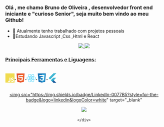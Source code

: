 ### Olá , me chamo Bruno de Oliveira , desenvolvedor front end iniciante e "curioso Senior", seja muito bem vindo ao meu Github!


- 🔭 Atualmente tenho trabalhado com  projetos pessoais 
- 🌱Estudando Javascript ,Css ,Html e React 

<div align="center">
  <a href="https://github.com/Wick096">
  <img height="180em" src="https://github-readme-stats.vercel.app/api?username=Wick096&show_icons=true&theme=tokyonight&include_all_commits=true&count_private=true"/>
  <img height="180em" src="https://github-readme-stats.vercel.app/api/top-langs/?username=Wick096&layout=compact&langs_count=16&theme=tokyonight"/>
    </div>   
    
</div>  

 ### Principais Ferramentas e Liguagens:
 
<div style="displa: inline_block" ><br>
  <img align="center" height="30" widht="40" src="https://raw.githubusercontent.com/devicons/devicon/master/icons/javascript/javascript-plain.svg">
  <img align="center" height ="30" widht="40" src="https://raw.githubusercontent.com/devicons/devicon/master/icons/html5/html5-original.svg">
  <img align="center" height ="30" widht="40" src="https://raw.githubusercontent.com/devicons/devicon/master/icons/react/react-original.svg">
  <img align="center" height="30" widht="40" src="https://raw.githubusercontent.com/devicons/devicon/master/icons/css3/css3-original.svg">
  <img align ="center" height="30" widht="40" src="https://github.com/devicons/devicon/blob/master/icons/flutter/flutter-original.svg"
  <img align="right" height ="120em" weight ="120em"src="https://user-images.githubusercontent.com/62807696/139469838-014bb8da-52c4-42ad-a0f9-7857a96fe777.png"
  </div>
  
##
  
<div align="center">
  
  <a href="https://www.linkedin.com/in/bruno-oliveira-72498b131/" target="_blank"><img src="https://img.shields.io/badge/LinkedIn-0077B5?style=for-the-badge&logo=linkedin&logoColor=white" target="_blank"</a>
    
  <a href="mailto:brn9387@gmail.com" target="_blank"><img src="https://img.shields.io/badge/Gmail-D14836?style=for-the-badge&logo=gmail&logoColor=white"  target ="_blank"></a>
 
    </div>
    
    
  
    

  
    


